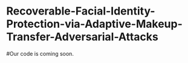 # Recoverable-Facial-Identity-Protection-via-Adaptive-Makeup-Transfer-Adversarial-Attacks

#Our code is coming soon.
